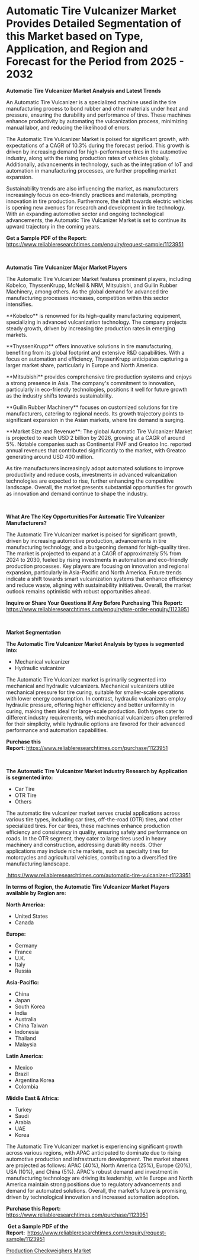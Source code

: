 <p><h1>Automatic Tire Vulcanizer Market Provides Detailed Segmentation of this Market based on Type, Application, and Region and Forecast for the Period from 2025 - 2032</h1></p><p><strong>Automatic Tire Vulcanizer Market Analysis and Latest Trends</strong></p>
<p><p>An Automatic Tire Vulcanizer is a specialized machine used in the tire manufacturing process to bond rubber and other materials under heat and pressure, ensuring the durability and performance of tires. These machines enhance productivity by automating the vulcanization process, minimizing manual labor, and reducing the likelihood of errors.</p><p>The Automatic Tire Vulcanizer Market is poised for significant growth, with expectations of a CAGR of 10.3% during the forecast period. This growth is driven by increasing demand for high-performance tires in the automotive industry, along with the rising production rates of vehicles globally. Additionally, advancements in technology, such as the integration of IoT and automation in manufacturing processes, are further propelling market expansion. </p><p>Sustainability trends are also influencing the market, as manufacturers increasingly focus on eco-friendly practices and materials, prompting innovation in tire production. Furthermore, the shift towards electric vehicles is opening new avenues for research and development in tire technology. With an expanding automotive sector and ongoing technological advancements, the Automatic Tire Vulcanizer Market is set to continue its upward trajectory in the coming years.</p></p>
<p><strong>Get a Sample PDF of the Report:&nbsp;</strong> <a href="https://www.reliableresearchtimes.com/enquiry/request-sample/1123951?utm_campaign=2002&utm_medium=2&utm_source=Github&utm_content=ia&utm_term=24022025&utm_id=automatic-tire-vulcanizer">https://www.reliableresearchtimes.com/enquiry/request-sample/1123951</a></p>
<p>&nbsp;</p>
<p><strong>Automatic Tire Vulcanizer Major Market Players</strong></p>
<p><p>The Automatic Tire Vulcanizer Market features prominent players, including Kobelco, ThyssenKrupp, McNeil & NRM, Mitsubishi, and Guilin Rubber Machinery, among others. As the global demand for advanced tire manufacturing processes increases, competition within this sector intensifies.</p><p>**Kobelco** is renowned for its high-quality manufacturing equipment, specializing in advanced vulcanization technology. The company projects steady growth, driven by increasing tire production rates in emerging markets. </p><p>**ThyssenKrupp** offers innovative solutions in tire manufacturing, benefiting from its global footprint and extensive R&D capabilities. With a focus on automation and efficiency, ThyssenKrupp anticipates capturing a larger market share, particularly in Europe and North America.</p><p>**Mitsubishi** provides comprehensive tire production systems and enjoys a strong presence in Asia. The company's commitment to innovation, particularly in eco-friendly technologies, positions it well for future growth as the industry shifts towards sustainability. </p><p>**Guilin Rubber Machinery** focuses on customized solutions for tire manufacturers, catering to regional needs. Its growth trajectory points to significant expansion in the Asian markets, where tire demand is surging.</p><p>**Market Size and Revenue**: The global Automatic Tire Vulcanizer Market is projected to reach USD 2 billion by 2026, growing at a CAGR of around 5%. Notable companies such as Continental FMF and Greatoo Inc. reported annual revenues that contributed significantly to the market, with Greatoo generating around USD 400 million.</p><p>As tire manufacturers increasingly adopt automated solutions to improve productivity and reduce costs, investments in advanced vulcanization technologies are expected to rise, further enhancing the competitive landscape. Overall, the market presents substantial opportunities for growth as innovation and demand continue to shape the industry.</p></p>
<p>&nbsp;</p>
<p><strong>What Are The Key Opportunities For Automatic Tire Vulcanizer Manufacturers?</strong></p>
<p><p>The Automatic Tire Vulcanizer market is poised for significant growth, driven by increasing automotive production, advancements in tire manufacturing technology, and a burgeoning demand for high-quality tires. The market is projected to expand at a CAGR of approximately 5% from 2024 to 2030, fueled by rising investments in automation and eco-friendly production processes. Key players are focusing on innovation and regional expansion, particularly in Asia-Pacific and North America. Future trends indicate a shift towards smart vulcanization systems that enhance efficiency and reduce waste, aligning with sustainability initiatives. Overall, the market outlook remains optimistic with robust opportunities ahead.</p></p>
<p><strong>Inquire or Share Your Questions If Any Before Purchasing This Report:</strong> <a href="https://www.reliableresearchtimes.com/enquiry/pre-order-enquiry/1123951?utm_campaign=2002&utm_medium=2&utm_source=Github&utm_content=ia&utm_term=24022025&utm_id=automatic-tire-vulcanizer">https://www.reliableresearchtimes.com/enquiry/pre-order-enquiry/1123951</a></p>
<p>&nbsp;</p>
<p><strong>Market Segmentation</strong></p>
<p><strong>The Automatic Tire Vulcanizer Market Analysis by types is segmented into:</strong></p>
<p><ul><li>Mechanical vulcanizer</li><li>Hydraulic vulcanizer</li></ul></p>
<p><p>The Automatic Tire Vulcanizer market is primarily segmented into mechanical and hydraulic vulcanizers. Mechanical vulcanizers utilize mechanical pressure for tire curing, suitable for smaller-scale operations with lower energy consumption. In contrast, hydraulic vulcanizers employ hydraulic pressure, offering higher efficiency and better uniformity in curing, making them ideal for large-scale production. Both types cater to different industry requirements, with mechanical vulcanizers often preferred for their simplicity, while hydraulic options are favored for their advanced performance and automation capabilities.</p></p>
<p><strong>Purchase this Report:&nbsp;</strong><a href="https://www.reliableresearchtimes.com/purchase/1123951?utm_campaign=2002&utm_medium=2&utm_source=Github&utm_content=ia&utm_term=24022025&utm_id=automatic-tire-vulcanizer">https://www.reliableresearchtimes.com/purchase/1123951</a></p>
<p>&nbsp;</p>
<p><strong>The Automatic Tire Vulcanizer Market Industry Research by Application is segmented into:</strong></p>
<p><ul><li>Car Tire</li><li>OTR Tire</li><li>Others</li></ul></p>
<p><p>The automatic tire vulcanizer market serves crucial applications across various tire types, including car tires, off-the-road (OTR) tires, and other specialized tires. For car tires, these machines enhance production efficiency and consistency in quality, ensuring safety and performance on roads. In the OTR segment, they cater to large tires used in heavy machinery and construction, addressing durability needs. Other applications may include niche markets, such as specialty tires for motorcycles and agricultural vehicles, contributing to a diversified tire manufacturing landscape.</p></p>
<p><a href="https://www.reliableresearchtimes.com/automatic-tire-vulcanizer-r1123951?utm_campaign=2002&utm_medium=2&utm_source=Github&utm_content=ia&utm_term=24022025&utm_id=automatic-tire-vulcanizer">&nbsp;https://www.reliableresearchtimes.com/automatic-tire-vulcanizer-r1123951</a></p>
<p><strong>In terms of Region, the Automatic Tire Vulcanizer Market Players available by Region are:</strong></p>
<p>
    <p> <strong> North America: </strong>
        <ul>
            <li>United States</li>
            <li>Canada</li>
        </ul>
        </p> 
    <p> <strong> Europe: </strong>
        <ul>
            <li>Germany</li>
            <li>France</li>
            <li>U.K.</li>
            <li>Italy</li>
            <li>Russia</li>
        </ul>
        </p> 
    <p> <strong> Asia-Pacific: </strong>
        <ul>
            <li>China</li>
            <li>Japan</li>
            <li>South Korea</li>
            <li>India</li>
            <li>Australia</li>
            <li>China Taiwan</li>
            <li>Indonesia</li>
            <li>Thailand</li>
            <li>Malaysia</li>
        </ul>
        </p> 
    <p> <strong> Latin America: </strong>
        <ul>
            <li>Mexico</li>
            <li>Brazil</li>
            <li>Argentina Korea</li>
            <li>Colombia</li>
        </ul>
        </p> 
    <p> <strong> Middle East & Africa: </strong>
        <ul>
            <li>Turkey</li>
            <li>Saudi</li>
            <li>Arabia</li>
            <li>UAE</li>
            <li>Korea</li>
        </ul>
    </p>
    </p>
<p><p>The Automatic Tire Vulcanizer market is experiencing significant growth across various regions, with APAC anticipated to dominate due to rising automotive production and infrastructure development. The market shares are projected as follows: APAC (40%), North America (25%), Europe (20%), USA (10%), and China (5%). APAC's robust demand and investment in manufacturing technology are driving its leadership, while Europe and North America maintain strong positions due to regulatory advancements and demand for automated solutions. Overall, the market's future is promising, driven by technological innovation and increased automation adoption.</p></p>
<p><strong>Purchase this Report: </strong><a href="https://www.reliableresearchtimes.com/purchase/1123951?utm_campaign=2002&utm_medium=2&utm_source=Github&utm_content=ia&utm_term=24022025&utm_id=automatic-tire-vulcanizer">https://www.reliableresearchtimes.com/purchase/1123951</a></p>
<p>&nbsp;<strong>Get a Sample PDF of the Report:&nbsp;&nbsp;</strong><a href="https://www.reliableresearchtimes.com/enquiry/request-sample/1123951?utm_campaign=2002&utm_medium=2&utm_source=Github&utm_content=ia&utm_term=24022025&utm_id=automatic-tire-vulcanizer">https://www.reliableresearchtimes.com/enquiry/request-sample/1123951</a></p>
<p><strong></strong></p>
<p><p><a href="https://github.com/nathandecarvalho/Market-Research-Report-List-6/blob/main/production-checkweighers-market.md?utm_campaign=2002&utm_medium=2&utm_source=Github&utm_content=ia&utm_term=24022025&utm_id=automatic-tire-vulcanizer">Production Checkweighers Market</a></p></p>